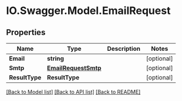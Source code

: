# IO.Swagger.Model.EmailRequest
## Properties

Name | Type | Description | Notes
------------ | ------------- | ------------- | -------------
**Email** | **string** |  | [optional] 
**Smtp** | [**EmailRequestSmtp**](EmailRequestSmtp.md) |  | [optional] 
**ResultType** | **ResultType** |  | [optional] 

[[Back to Model list]](../README.md#documentation-for-models) [[Back to API list]](../README.md#documentation-for-api-endpoints) [[Back to README]](../README.md)

